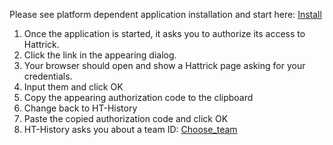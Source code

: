 Please see platform dependent application installation and start here: [Install](Install.md)

  1. Once the application is started, it asks you to authorize its access to Hattrick.
  1. Click the link in the appearing dialog.
  1. Your browser should open and show a Hattrick page asking for your credentials.
  1. Input them and click OK
  1. Copy the appearing authorization code to the clipboard
  1. Change back to HT-History
  1. Paste the copied authorization code and click OK
  1. HT-History asks you about a team ID: [Choose\_team](Choose_team.md)

